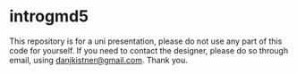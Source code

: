# introgmd5

This repository is for a uni presentation, please do not use any part of this code for yourself. If you need to contact the designer, please do so through email, using danjkistner@gmail.com. Thank you.
